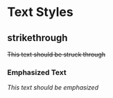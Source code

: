 # Text Styles #
## strikethrough ##
~~This text should be struck through~~
### Emphasized Text ###
_This text should be emphasized_
